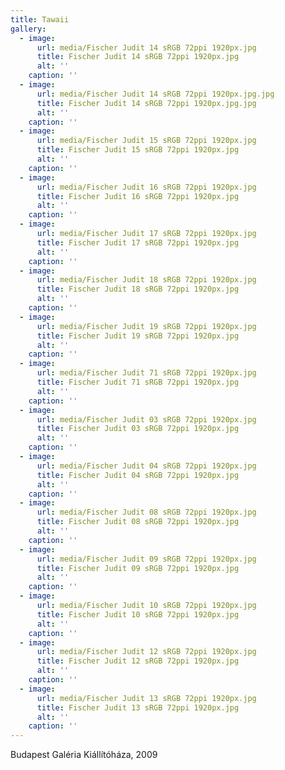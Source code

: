 ```yaml
---
title: Tawaii
gallery:
  - image:
      url: media/Fischer Judit 14 sRGB 72ppi 1920px.jpg
      title: Fischer Judit 14 sRGB 72ppi 1920px.jpg
      alt: ''
    caption: ''
  - image:
      url: media/Fischer Judit 14 sRGB 72ppi 1920px.jpg.jpg
      title: Fischer Judit 14 sRGB 72ppi 1920px.jpg.jpg
      alt: ''
    caption: ''
  - image:
      url: media/Fischer Judit 15 sRGB 72ppi 1920px.jpg
      title: Fischer Judit 15 sRGB 72ppi 1920px.jpg
      alt: ''
    caption: ''
  - image:
      url: media/Fischer Judit 16 sRGB 72ppi 1920px.jpg
      title: Fischer Judit 16 sRGB 72ppi 1920px.jpg
      alt: ''
    caption: ''
  - image:
      url: media/Fischer Judit 17 sRGB 72ppi 1920px.jpg
      title: Fischer Judit 17 sRGB 72ppi 1920px.jpg
      alt: ''
    caption: ''
  - image:
      url: media/Fischer Judit 18 sRGB 72ppi 1920px.jpg
      title: Fischer Judit 18 sRGB 72ppi 1920px.jpg
      alt: ''
    caption: ''
  - image:
      url: media/Fischer Judit 19 sRGB 72ppi 1920px.jpg
      title: Fischer Judit 19 sRGB 72ppi 1920px.jpg
      alt: ''
    caption: ''
  - image:
      url: media/Fischer Judit 71 sRGB 72ppi 1920px.jpg
      title: Fischer Judit 71 sRGB 72ppi 1920px.jpg
      alt: ''
    caption: ''
  - image:
      url: media/Fischer Judit 03 sRGB 72ppi 1920px.jpg
      title: Fischer Judit 03 sRGB 72ppi 1920px.jpg
      alt: ''
    caption: ''
  - image:
      url: media/Fischer Judit 04 sRGB 72ppi 1920px.jpg
      title: Fischer Judit 04 sRGB 72ppi 1920px.jpg
      alt: ''
    caption: ''
  - image:
      url: media/Fischer Judit 08 sRGB 72ppi 1920px.jpg
      title: Fischer Judit 08 sRGB 72ppi 1920px.jpg
      alt: ''
    caption: ''
  - image:
      url: media/Fischer Judit 09 sRGB 72ppi 1920px.jpg
      title: Fischer Judit 09 sRGB 72ppi 1920px.jpg
      alt: ''
    caption: ''
  - image:
      url: media/Fischer Judit 10 sRGB 72ppi 1920px.jpg
      title: Fischer Judit 10 sRGB 72ppi 1920px.jpg
      alt: ''
    caption: ''
  - image:
      url: media/Fischer Judit 12 sRGB 72ppi 1920px.jpg
      title: Fischer Judit 12 sRGB 72ppi 1920px.jpg
      alt: ''
    caption: ''
  - image:
      url: media/Fischer Judit 13 sRGB 72ppi 1920px.jpg
      title: Fischer Judit 13 sRGB 72ppi 1920px.jpg
      alt: ''
    caption: ''
---
```


Budapest Galéria Kiállítóháza, 2009
